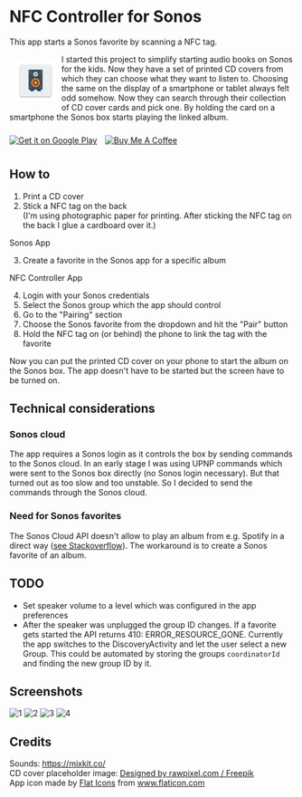 # NFC Controller for Sonos

This app starts a Sonos favorite by scanning a NFC tag. 

<img style="float: left; padding:10px;" src="https://raw.githubusercontent.com/kaiwinter/nfcsonos/main/app/src/main/res/mipmap-hdpi/ic_launcher.png" alt="app icon">

I started this project to simplify starting audio books on Sonos for the kids. Now they have a set of printed CD covers from which they can choose what they want to listen to.
Choosing the same on the display of a smartphone or tablet always felt odd somehow. Now they can search through their collection of CD cover cards and pick one. By holding the card on a smartphone the Sonos box starts playing the linked album.

<div style="clear:both">

<a href='https://play.google.com/store/apps/details?id=com.github.kaiwinter.nfcsonos'><img alt='Get it on Google Play' src='https://play.google.com/intl/en_us/badges/images/generic/en_badge_web_generic.png' height="70px"/></a>
<a href="https://www.buymeacoffee.com/kaiwinter" target="_blank"><img src="https://cdn.buymeacoffee.com/buttons/v2/default-yellow.png" alt="Buy Me A Coffee" style="height: 50px !important; padding:10px"></a>

## How to

1. Print a CD cover
2. Stick a NFC tag on the back  
(I'm using photographic paper for printing. After sticking the NFC tag on the back I glue a cardboard over it.)

Sonos App

3. Create a favorite in the Sonos app for a specific album  

NFC Controller App

4. Login with your Sonos credentials
5. Select the Sonos group which the app should control
6. Go to the "Pairing" section
7. Choose the Sonos favorite from the dropdown and hit the "Pair" button
8. Hold the NFC tag on (or behind) the phone to link the tag with the favorite

Now you can put the printed CD cover on your phone to start the album on the Sonos box. The app doesn't have to be started but the screen have to be turned on.

## Technical considerations

### Sonos cloud

The app requires a Sonos login as it controls the box by sending commands to the Sonos cloud. 
In an early stage I was using UPNP commands which were sent to the Sonos box directly (no Sonos login necessary). But that turned out as too slow and too unstable. 
So I decided to send the commands through the Sonos cloud.

### Need for Sonos favorites

The Sonos Cloud API doesn't allow to play an album from e.g. Spotify in a direct way ([see Stackoverflow](https://stackoverflow.com/a/53733774/714965)). The workaround is to create a Sonos favorite of an album.

## TODO

- Set speaker volume to a level which was configured in the app preferences
- After the speaker was unplugged the group ID changes. If a favorite gets started the API returns 410: ERROR_RESOURCE_GONE. Currently the app switches to the DiscoveryActivity and let the user select a new Group. This could be automated by storing the groups `coordinatorId` and finding the new group ID by it.

## Screenshots
![1](https://user-images.githubusercontent.com/110982/122286942-b4756f00-cef0-11eb-8bba-fd8664c7ebbb.png)
![2](https://user-images.githubusercontent.com/110982/122286947-b5a69c00-cef0-11eb-9451-9c8a32f769f1.png)
![3](https://user-images.githubusercontent.com/110982/122286954-b6d7c900-cef0-11eb-82da-dd8f31f9e807.png)
![4](https://user-images.githubusercontent.com/110982/122286957-b808f600-cef0-11eb-8be8-68188e435e5c.png)


## Credits

Sounds: https://mixkit.co/  
CD cover placeholder image: [Designed by rawpixel.com / Freepik](http://www.freepik.com)  
App icon made by <a href="https://www.flaticon.com/authors/flat-icons" title="Flat Icons">Flat Icons</a> from <a href="https://www.flaticon.com/" title="Flaticon">www.flaticon.com</a></div>

